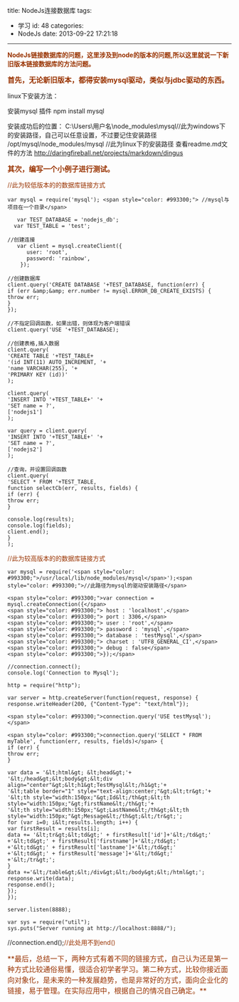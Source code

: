 title: NodeJs连接数据库
tags:
  - 学习
id: 48
categories:
  - NodeJs
date: 2013-09-22 17:21:18
---

<span style="color: #993300;">**NodeJs链接数据库的问题，这里涉及到node的版本的问题,所以这里就说一下新旧版本链接数据库的方法问题。**</span>

**<span style="color: #993300; font-size: 16px;">首先，无论新旧版本，都得安装mysql驱动，类似与jdbc驱动的东西。</span>**

linux下安装方法：
<div id="cnblogs_post_body">

安装mysql 插件
npm install mysql

安装成功后的位置：
C:\Users\用户名\node_modules\mysql//此为windows下的安装路径，自己可以任意设置，不过要记住安装路径
/opt/mysql/node_modules/mysql //此为linux下的安装路径
查看readme.md文件的方法
http://daringfireball.net/projects/markdown/dingus

**<span style="color: #993300; font-size: 16px;">其次，编写一个小例子进行测试。</span>**

<span style="color: #993300; font-size: 14px;">//此为较低版本的的数据库链接方式</span>

	var mysql = require('mysql'); <span style="color: #993300;"> //mysql与项目在一个目录</span>

	   var TEST_DATABASE = 'nodejs_db';  
	  var TEST_TABLE = 'test';  

	//创建连接
	   var client = mysql.createClient({  
	      user: 'root',  
	      password: 'rainbow',  
	    });  

	//创建数据库
	client.query('CREATE DATABASE '+TEST_DATABASE, function(err) {
	if (err &amp;&amp; err.number != mysql.ERROR_DB_CREATE_EXISTS) {
	throw err;
	}
	});

	//不指定回调函数，如果出错，则体现为客户端错误
	client.query('USE '+TEST_DATABASE);

	//创建表格,插入数据
	client.query(
	'CREATE TABLE '+TEST_TABLE+
	'(id INT(11) AUTO_INCREMENT, '+
	'name VARCHAR(255), '+
	'PRIMARY KEY (id))'
	);

	client.query(
	'INSERT INTO '+TEST_TABLE+' '+
	'SET name = ?',
	['nodejs1']
	);

	var query = client.query(
	'INSERT INTO '+TEST_TABLE+' '+
	'SET name = ?',
	['nodejs2']
	);

	//查询，并设置回调函数
	client.query(
	'SELECT * FROM '+TEST_TABLE,
	function selectCb(err, results, fields) {
	if (err) {
	throw err;
	}

	console.log(results);
	console.log(fields);
	client.end();
	}
	);

<span style="color: #993300; font-size: 14px;">//此为较高版本的的数据库链接方式</span>

	var mysql = require('<span style="color: #993300;">/usr/local/lib/node_modules/mysql</span>');<span style="color: #993300;">//此路径为mysql的驱动安装路径</span>

	<span style="color: #993300;">var connection = mysql.createConnection({</span>
	<span style="color: #993300;"> host : 'localhost',</span>
	<span style="color: #993300;"> port : 3306,</span>
	<span style="color: #993300;"> user : 'root',</span>
	<span style="color: #993300;"> password : 'mysql',</span>
	<span style="color: #993300;"> database : 'testMysql',</span>
	<span style="color: #993300;"> charset : 'UTF8_GENERAL_CI',</span>
	<span style="color: #993300;"> debug : false</span>
	<span style="color: #993300;">});</span>

	//connection.connect();
	console.log('Connection to Mysql');

	http = require("http");

	var server = http.createServer(function(request, response) {
	response.writeHeader(200, {"Content-Type": "text/html"});

	<span style="color: #993300;">connection.query('USE testMysql');</span>

	<span style="color: #993300;">connection.query('SELECT * FROM myTable', function(err, results, fields)</span> {
	if (err) {
	throw err;
	}

	var data = '&lt;html&gt; &lt;head&gt;'+
	'&lt;/head&gt;&lt;body&gt;&lt;div align="center"&gt;&lt;h1&gt;TestMysql&lt;/h1&gt;'+
	'&lt;table border="1" style="text-align:center;"&gt;&lt;tr&gt;'+
	'&lt;th style="width:150px;"&gt;Id&lt;/th&gt;&lt;th style="width:150px;"&gt;firstName&lt;/th&gt;'+
	'&lt;th style="width:150px;"&gt;LastName&lt;/th&gt;&lt;th style="width:150px;"&gt;Message&lt;/th&gt;&lt;/tr&gt;';
	for (var i=0; i&lt;results.length; i++) {
	var firstResult = results[i];
	data += '&lt;tr&gt;&lt;td&gt;' + firstResult['id']+'&lt;/td&gt;'
	+'&lt;td&gt;' + firstResult['firstname']+'&lt;/td&gt;'
	+'&lt;td&gt;' + firstResult['lastname']+'&lt;/td&gt;'
	+'&lt;td&gt;' + firstResult['message']+'&lt;/td&gt;'
	+'&lt;/tr&gt;';
	}
	data +='&lt;/table&gt;&lt;/div&gt;&lt;/body&gt;&lt;/html&gt;';
	response.write(data);
	response.end();
	});
	});

	server.listen(8888);

	var sys = require("util");
	sys.puts("Server running at http://localhost:8888/");

//connection.end();<span style="color: #993300;">//此处用不到end()</span>
<div style="color: #993300; font-size: 16px;">**最后，总结一下，两种方式有着不同的链接方式，自己认为还是第一种方式比较通俗易懂，很适合初学者学习。第二种方式，比较你接近面向对象化，是未来的一种发展趋势，也是非常好的方式，面向企业化的链接，易于管理。在实际应用中，根据自己的情况自己确定。**</div>
</div>
<div id="MySignature"></div>
<div></div>
<div id="blog_post_info_block"></div>